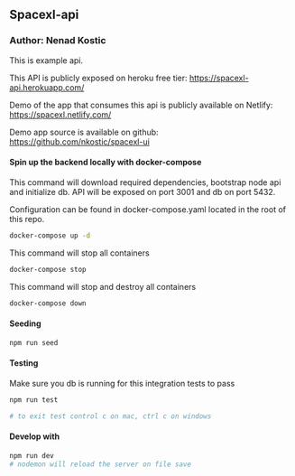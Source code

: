 ## Spacexl-api
### Author: Nenad Kostic

This is example api.

This API is publicly exposed on heroku free tier: https://spacexl-api.herokuapp.com/

Demo of the app that consumes this api is publicly available on Netlify: https://spacexl.netlify.com/

Demo app source is available on github: https://github.com/nkostic/spacexl-ui

#### Spin up the backend locally with docker-compose 
This command will download required dependencies, bootstrap node api and initialize db. 
API will be exposed on port 3001 and db on port 5432.

Configuration can be found in docker-compose.yaml located in the root of this repo.
```sh
docker-compose up -d
```
This command will stop all containers
```sh
docker-compose stop
```
This command will stop and destroy all containers
```sh
docker-compose down
```

#### Seeding
```sh
npm run seed
```

#### Testing 
Make sure you db is running for this integration tests to pass
```sh
npm run test

# to exit test control c on mac, ctrl c on windows 
```

#### Develop with
```sh
npm run dev
# nodemon will reload the server on file save
```

